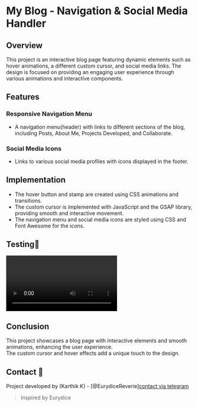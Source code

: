 # My Blog - Navigation & Social Media Handler

## Overview

This project is an interactive blog page featuring dynamic elements such as hover animations, a different custom cursor, and social media links. The design is focused on providing an engaging user experience through various animations and interactive components.

## Features

### Responsive Navigation Menu

* A navigation menu(header) with links to different sections of the blog, including Posts, About Me, Projects Developed, and Collaborate.

### Social Media Icons

* Links to various social media profiles with icons displayed in the footer.

## Implementation

* The hover button and stamp are created using CSS animations and transitions.
* The custom cursor is implemented with JavaScript and the GSAP library, providing smooth and interactive movement.
* The navigation menu and social media icons are styled using CSS and Font Awesome for the icons.

## Testing🚀

![Blog page](https://raw.githubusercontent.com/EurydiceReverie/SSB_AUTOMATIONS_WD_TASK-03/main/Assets/Blog.mp4)

## Conclusion

This project showcases a blog page with interactive elements and smooth animations, enhancing the user experience.     
The custom cursor and hover effects add a unique touch to the design.

## Contact 💬
Project developed by (Karthik K) - [@EurydiceReverie][contact via telegram](https://t.me/SchadenfreudeKK)

>Inspired by Eurydice
